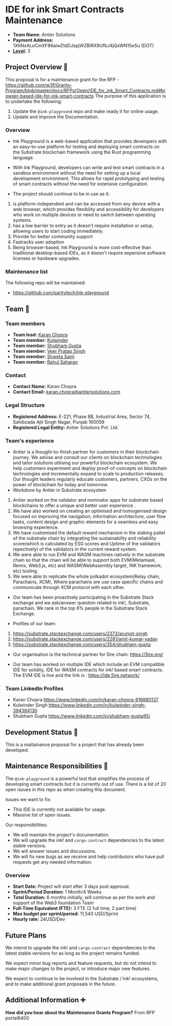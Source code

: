 # IDE for ink Smart Contracts Maintenance 

- **Team Name:** Antier Solutions
- **Payment Address:** 1XhNxALoCmXF86aiwZtdDJspjWZBiRX9UfbJ4jQsWN15eSu (DOT)
- **[Level](https://github.com/w3f/Grants-Program/tree/master#level_slider-levels):** 3

## Project Overview :page_facing_up:

This proposal is for a maintenance grant for the RFP - https://github.com/w3f/Grants-Program/blob/master/docs/RFPs/Open/IDE_for_ink_Smart_Contracts.md#browser-based-ide-for-ink-smart-contracts
The purpose of this application is to undertake the following: 
1. Update the `@ink-playground` repo and make ready it for online usage.
2. Update and improve the Documentation.

### Overview

- Ink Playground is a web-based application that provides developers with an easy-to-use platform for testing and deploying smart contracts on the Substrate blockchain framework using the Rust programming language.
- With Ink Playground, developers can write and test smart contracts in a sandbox environment without the need for setting up a local development environment. This allows for rapid prototyping and testing of smart contracts without the need for extensive configuration.

- The project should continue to be in use as it:
1. is platform-independent and can be accessed from any device with a web browser, which provides flexibility and accessibility for developers who work on multiple devices or need to switch between operating systems.
2. has a low barrier to entry as it doesn't require installation or setup, allowing users to start coding immediately.
3. Provide for better community support
4. Fastracks user adoption
5. Being browser-based, Ink Playground is more cost-effective than traditional desktop-based IDEs, as it doesn't require expensive software licenses or hardware upgrades.

### Maintenance list

The following repo will be maintained:

- https://github.com/paritytech/ink-playground

## Team :busts_in_silhouette:

### Team members

- **Team lead:** [Karan Chopra](https://github.com/karanchopraa)
- **Team member:** [Kulwinder](https://github.com/kulwindersingh-ant)
- **Team member:** [Shubham Gupta](https://github.com/s-h-ubham)
- **Team member:** [Veer Pratap Singh](https://github.com/coolveer)
- **Team member:** [Shweta Saini](https://github.com/shweta2217)
- **Team member:** [Rahul Saharan](https://github.com/RahulS100)

### Contact

- **Contact Name:** Karan Chopra
- **Contact Email:** karan.chopra@antiersolutions.com


### Legal Structure

- **Registered Address:** E-221, Phase 8B, Industrial Area, Sector 74, Sahibzada Ajit Singh Nagar, Punjab 160059
- **Registered Legal Entity:** Antier Solutions Pvt. Ltd.

### Team's experience

- Antier is a thought-to-finish partner for customers in their blockchain journey. We advise and consult our clients on blockchain technologies and tailor solutions utilising our powerful blockchain ecosystem. We help customers experiment and deploy proof-of-concepts on blockchain technologies and incrementally expand to scale to production releases. Our thought leaders regularly educate customers, partners, CXOs on the power of blockchain for today and tomorrow.
- Workdone by Antier in Substrate ecosystem
1. Antier worked on the validator and nominator apps for substrate based blockchains to offer a unique and better user experience .
2. We have also worked on creating an optimised and homogenised design focused on improving the navigation, information architecture, user flow tasks, content design and graphic elements for a seamless and easy browsing experience.
3. We have customised the default reward mechanism in the staking pallet of the substrate chain by integrating the sustainability and reliability score(which is calculated by ESG scores and Uptime of the validators repectively) of the validators in the current reward system.
4. We were able to run EVM and WASM machines natively in the substrate chain so that the chain will be able to support both EVM(Metamask, Remix, Web3.js, etc) and WASM(WebAssembly target, INK framework, etc) tooling.
5. We were able to replicate the whole polkadot ecosystem(Relay chain, Parachains, XCM), Where parachains are use case specific chains and communicate through XCM protocol with each other.

- Our team has been proactively participating in the Substrate Stack exchange and we ask/answer question related to ink!, Substrate, parachain. We rank in the top 6% people in the Substrate Stack Exchange. 

- Profiles of our team:
1. https://substrate.stackexchange.com/users/2372/arunjot-singh
2. https://substrate.stackexchange.com/users/2281/amit-kumar-yadav
3. https://substrate.stackexchange.com/users/354/shubham-gupta

- Our organisation is the technical partner for 5ire chain: https://5ire.org/

- Our team has worked on multiple IDE which include an EVM compatible IDE for solidity, IDE for WASM contracts for ink! based smart contracts. The EVM IDE is live and the link is : https://ide.5ire.network/


### Team LinkedIn Profiles

- Karan Chopra https://www.linkedin.com/in/karan-chopra-916880137
- Kulwinder Singh https://www.linkedin.com/in/kulwinder-singh-394384130
- Shubham Gupta https://www.linkedin.com/in/shubham-gupta95/

## Development Status :open_book:

This is a maitainance proposal for a project that has already been developed.

## Maintenance Responsibilities :nut_and_bolt:

The `@ink-playground` is a powerful tool that simplifies the process of developing smart contracts but it is currently out of use. There is a list of 20 open issues in this repo as when creating this document. 

Issues we want to fix:

- This IDE is currently not available for usage.
- Massive list of open issues.

Our responsibilities:

- We will maintain the project's documentation.
- We will upgrade the ink! and `cargo-contract` dependencies to the latest stable versions.
- We will answer issues and discussions.
- We will fix new bugs as we receive and help contributors who have pull requests get any needed information.

### Overview

- **Start Date:** Project will start after 3 days post approval.
- **Sprint/Period Duration:** 1 Month/4 Weeks 
- **Total Duration:** 6 months initially, will continue as per the work and support of the Web3 foundation Team
- **Full-Time Equivalent (FTE):**  3 FTE (2 full time, 2 part time)
- **Max budget per sprint/period:** 11,540 USD/Sprint
- **Hourly rate:** 24USD/Dev

## Future Plans

We intend to upgrade the ink! and `cargo-contract` dependencies to the latest stable versions for as long as the project remains funded.

We expect minor bug reports and feature requests, but do not intend to make major changes to the project, or introduce major new features.

We expect to continue to be involved in the Substrate / Ink! ecosystems, and to make additional grant proposals in the future.

## Additional Information :heavy_plus_sign:

**How did you hear about the Maintenance Grants Program?** From RFP portal8400